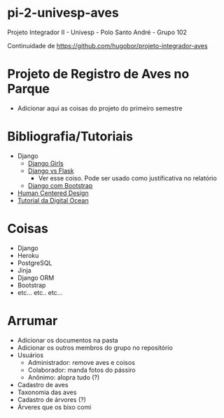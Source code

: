 # pi-2-univesp-aves
Projeto Integrador II - Univesp - Polo Santo André - Grupo 102

Continuidade de https://github.com/hugobor/projeto-integrador-aves

# Projeto de Registro de Aves no Parque

+ Adicionar aqui as coisas do projeto do primeiro semestre

# Bibliografia/Tutoriais

+ Django
  + [Django Girls](https://tutorial.djangogirls.org/en/)
  + [Django vs Flask](https://testdriven.io/blog/django-vs-flask/)
    +  Ver esse coiso. Pode ser usado como justificativa no relatório
  + [Django com Bootstrap](https://dev.to/thalesbruno/django-projeto-generico-com-bootstrap-3d86)
+ [Human Centered Design](https://drive.google.com/file/d/1tn2pg6GBNODpE4K-iL70vJPG_gS6eeof/preview)
+ [Tutorial da Digital Ocean](https://www.digitalocean.com/community/tutorials/how-to-install-django-and-set-up-a-development-environment-on-ubuntu-20-04)

# Coisas

+ Django
+ Heroku
+ PostgreSQL  
+ Jinja
+ Django ORM
+ Bootstrap
+ etc... etc.. etc...

# Arrumar

+ Adicionar os documentos na pasta
+ Adicionar os outros membros do grupo no repositório
+ Usuários
  + Administrador: remove aves e coisos
  + Colaborador: manda fotos do pássiro
  + Anônimo: alopra tudo (?)
+ Cadastro de aves
+ Taxonomia das aves 
+ Cadastro de árvores (?)
+ Árveres que os bixo comi
